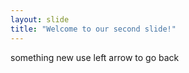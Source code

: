 ```yaml
---
layout: slide
title: "Welcome to our second slide!"
---
```

something new
use left arrow to go back 
